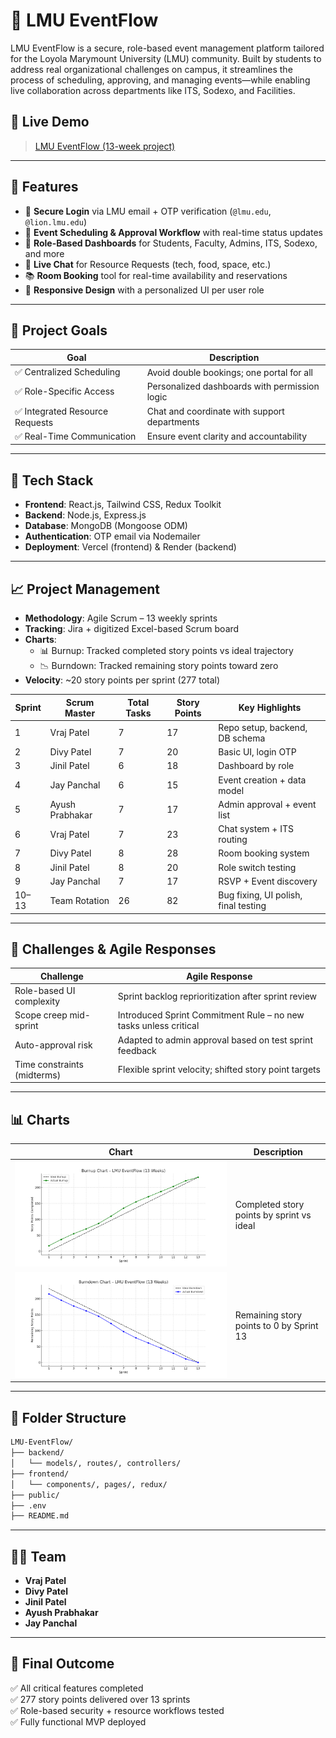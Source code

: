 
# 📅 LMU EventFlow

LMU EventFlow is a secure, role-based event management platform tailored for the Loyola Marymount University (LMU) community. Built by students to address real organizational challenges on campus, it streamlines the process of scheduling, approving, and managing events—while enabling live collaboration across departments like ITS, Sodexo, and Facilities.

## 🚀 Live Demo

> [LMU EventFlow (13-week project)](https://github.com/Vraj08/LMU-EVENTFLOW)

---

## 📌 Features

- 🔐 **Secure Login** via LMU email + OTP verification (`@lmu.edu`, `@lion.lmu.edu`)
- 📆 **Event Scheduling & Approval Workflow** with real-time status updates
- 👥 **Role-Based Dashboards** for Students, Faculty, Admins, ITS, Sodexo, and more
- 💬 **Live Chat** for Resource Requests (tech, food, space, etc.)
- 📚 **Room Booking** tool for real-time availability and reservations
- 📲 **Responsive Design** with a personalized UI per user role

---

## 🎯 Project Goals

| Goal | Description |
|------|-------------|
| ✅ Centralized Scheduling | Avoid double bookings; one portal for all |
| ✅ Role-Specific Access | Personalized dashboards with permission logic |
| ✅ Integrated Resource Requests | Chat and coordinate with support departments |
| ✅ Real-Time Communication | Ensure event clarity and accountability |

---

## 🧩 Tech Stack

- **Frontend**: React.js, Tailwind CSS, Redux Toolkit  
- **Backend**: Node.js, Express.js  
- **Database**: MongoDB (Mongoose ODM)  
- **Authentication**: OTP email via Nodemailer  
- **Deployment**: Vercel (frontend) & Render (backend)

---

## 📈 Project Management

- **Methodology**: Agile Scrum – 13 weekly sprints
- **Tracking**: Jira + digitized Excel-based Scrum board
- **Charts**: 
  - 📊 Burnup: Tracked completed story points vs ideal trajectory
  - 📉 Burndown: Tracked remaining story points toward zero
- **Velocity**: ~20 story points per sprint (277 total)

| Sprint | Scrum Master | Total Tasks | Story Points | Key Highlights |
|--------|---------------|-------------|--------------|----------------|
| 1 | Vraj Patel | 7 | 17 | Repo setup, backend, DB schema |
| 2 | Divy Patel | 7 | 20 | Basic UI, login OTP |
| 3 | Jinil Patel | 6 | 18 | Dashboard by role |
| 4 | Jay Panchal | 6 | 15 | Event creation + data model |
| 5 | Ayush Prabhakar | 7 | 17 | Admin approval + event list |
| 6 | Vraj Patel | 7 | 23 | Chat system + ITS routing |
| 7 | Divy Patel | 8 | 28 | Room booking system |
| 8 | Jinil Patel | 8 | 20 | Role switch testing |
| 9 | Jay Panchal | 7 | 17 | RSVP + Event discovery |
| 10–13 | Team Rotation | 26 | 82 | Bug fixing, UI polish, final testing |

---

## 🔄 Challenges & Agile Responses

| Challenge | Agile Response |
|----------|----------------|
| Role-based UI complexity | Sprint backlog reprioritization after sprint review |
| Scope creep mid-sprint | Introduced Sprint Commitment Rule – no new tasks unless critical |
| Auto-approval risk | Adapted to admin approval based on test sprint feedback |
| Time constraints (midterms) | Flexible sprint velocity; shifted story point targets |

---

## 📊 Charts

| Chart | Description |
|-------|-------------|
| ![Burnup Chart](Burn-Up%20Chart.png) | Completed story points by sprint vs ideal |
| ![Burndown Chart](Burn-Down%20Chart.png) | Remaining story points to 0 by Sprint 13 |

---

## 📂 Folder Structure

```bash
LMU-EventFlow/
├── backend/
│   └── models/, routes/, controllers/
├── frontend/
│   └── components/, pages/, redux/
├── public/
├── .env
├── README.md
```

---

## 🙋‍♂️ Team

- **Vraj Patel** 
- **Divy Patel** 
- **Jinil Patel** 
- **Ayush Prabhakar** 
- **Jay Panchal** 

---

## 🏁 Final Outcome

✅ All critical features completed  
✅ 277 story points delivered over 13 sprints  
✅ Role-based security + resource workflows tested  
✅ Fully functional MVP deployed  
